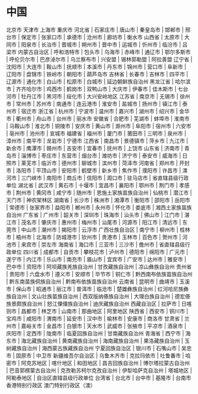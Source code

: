 # 中国

北京市
天津市
上海市
重庆市
河北省 | 石家庄市 | 唐山市 | 秦皇岛市 | 邯郸市 | 邢台市 | 保定市 | 张家口市 | 承德市 | 沧州市 | 廊坊市 | 衡水市
山西省 | 太原市 | 大同市 | 阳泉市 | 长治市 | 晋城市 | 朔州市 | 晋中市 | 运城市 | 忻州市 | 临汾市 | 吕梁市
内蒙古自治区 | 呼和浩特市 | 包头市 | 乌海市 | 赤峰市 | 通辽市 | 鄂尔多斯市 | 呼伦贝尔市 | 巴彦淖尔市 | 乌兰察布市 | 兴安盟 | 锡林郭勒盟 | 阿拉善盟
辽宁省 | 沈阳市 | 大连市 | 鞍山市 | 抚顺市 | 本溪市 | 丹东市 | 锦州市 | 营口市 | 阜新市 | 辽阳市 | 盘锦市 | 铁岭市 | 朝阳市 | 葫芦岛市
吉林省 | 长春市 | 吉林市 | 四平市 | 辽源市 | 通化市 | 白山市 | 松原市 | 白城市 | 延边朝鲜族自治州
黑龙江省 | 哈尔滨市 | 齐齐哈尔市 | 鸡西市 | 鹤岗市 | 双鸭山市 | 大庆市 | 伊春市 | 佳木斯市 | 七台河市 | 牡丹江市 | 黑河市 | 绥化市 | 大兴安岭地区
江苏省 | 南京市 | 无锡市 | 徐州市 | 常州市 | 苏州市 | 南通市 | 连云港市 | 淮安市 | 盐城市 | 扬州市 | 镇江市 | 泰州市 | 宿迁市
浙江省 | 杭州市 | 宁波市 | 温州市 | 嘉兴市 | 湖州市 | 绍兴市 | 金华市 | 衢州市 | 舟山市 | 台州市 | 丽水市
安徽省 | 合肥市 | 芜湖市 | 蚌埠市 | 淮南市 | 马鞍山市 | 淮北市 | 铜陵市 | 安庆市 | 黄山市 | 滁州市 | 阜阳市 | 宿州市 | 六安市 | 亳州市 | 池州市 | 宣城市
福建省 | 福州市 | 厦门市 | 莆田市 | 三明市 | 泉州市 | 漳州市 | 南平市 | 龙岩市 | 宁德市
江西省 | 南昌市 | 景德镇市 | 萍乡市 | 九江市 | 新余市 | 鹰潭市 | 赣州市 | 吉安市 | 宜春市 | 抚州市 | 上饶市
山东省 | 济南市 | 青岛市 | 淄博市 | 枣庄市 | 东营市 | 烟台市 | 潍坊市 | 济宁市 | 泰安市 | 威海市 | 日照市 | 莱芜市 | 临沂市 | 德州市 | 聊城市 | 滨州市 | 菏泽市
河南省 | 郑州市 | 开封市 | 洛阳市 | 平顶山市 | 安阳市 | 鹤壁市 | 新乡市 | 焦作市 | 濮阳市 | 许昌市 | 漯河市 | 三门峡市 | 南阳市 | 商丘市 | 信阳市 | 周口市 | 驻马店市 | 省直辖县级行政单位
湖北省 | 武汉市 | 黄石市 | 十堰市 | 宜昌市 | 襄阳市 | 鄂州市 | 荆门市 | 孝感市 | 荆州市 | 黄冈市 | 咸宁市 | 随州市 | 恩施土家族苗族自治州 | 仙桃市 | 潜江市 | 天门市 | 神农架林区
湖南省 | 长沙市 | 株洲市 | 湘潭市 | 衡阳市 | 邵阳市 | 岳阳市 | 常德市 | 张家界市 | 益阳市 | 郴州市 | 永州市 | 怀化市 | 娄底市 | 湘西土家族苗族自治州
广东省 | 广州市 | 韶关市 | 深圳市 | 珠海市 | 汕头市 | 佛山市 | 江门市 | 湛江市 | 茂名市 | 肇庆市 | 惠州市 | 梅州市 | 汕尾市 | 河源市 | 阳江市 | 清远市 | 东莞市 | 中山市 | 潮州市 | 揭阳市 | 云浮市
广西壮族自治区 | 南宁市 | 柳州市 | 桂林市 | 梧州市 | 北海市 | 防城港市 | 钦州市 | 贵港市 | 玉林市 | 百色市 | 贺州市 | 河池市 | 来宾市 | 崇左市
海南省 | 海口市 | 三亚市 | 三沙市 | 儋州市 | 省直辖县级行政单位
四川省 | 成都市 | 自贡市 | 攀枝花市 | 泸州市 | 德阳市 | 绵阳市 | 广元市 | 遂宁市 | 内江市 | 乐山市 | 南充市 | 眉山市 | 宜宾市 | 广安市 | 达州市 | 雅安市 | 巴中市 | 资阳市 | 阿坝藏族羌族自治州 | 甘孜藏族自治州 | 凉山彝族自治州
贵州省 | 贵阳市 | 六盘水市 | 遵义市 | 安顺市 | 毕节市 | 铜仁市 | 黔西南布依族苗族自治州 | 黔东南苗族侗族自治州 | 黔南布依族苗族自治州
云南省 | 昆明市 | 曲靖市 | 玉溪市 | 保山市 | 昭通市 | 丽江市 | 普洱市 | 临沧市 | 楚雄彝族自治州 | 红河哈尼族彝族自治州 | 文山壮族苗族自治州 | 西双版纳傣族自治州 | 大理白族自治州 | 德宏傣族景颇族自治州 | 怒江傈僳族自治州 | 迪庆藏族自治州
西藏自治区 | 拉萨市 | 日喀则市 | 昌都市 | 林芝市 | 山南市 | 那曲地区 | 阿里地区
陕西省 | 西安市 | 铜川市 | 宝鸡市 | 咸阳市 | 渭南市 | 延安市 | 汉中市 | 榆林市 | 安康市 | 商洛市
甘肃省 | 兰州市 | 嘉峪关市 | 金昌市 | 白银市 | 天水市 | 武威市 | 张掖市 | 平凉市 | 酒泉市 | 庆阳市 | 定西市 | 陇南市 | 临夏回族自治州 | 甘南藏族自治州
青海省 | 西宁市 | 海东市 | 海北藏族自治州 | 黄南藏族自治州 | 海南藏族自治州 | 果洛藏族自治州 | 玉树藏族自治州 | 海西蒙古族藏族自治州
宁夏回族自治区 | 银川市 | 石嘴山市 | 吴忠市 | 固原市 | 中卫市
新疆维吾尔自治区 | 乌鲁木齐市 | 克拉玛依市 | 吐鲁番市 | 哈密市 | 阿克苏地区 | 喀什地区 | 和田地区 | 昌吉回族自治州 | 博尔塔拉蒙古自治州 | 巴音郭楞蒙古自治州 | 克孜勒苏柯尔克孜自治州 | 伊犁哈萨克自治州 | 塔城地区 | 阿勒泰地区 | 自治区直辖县级行政单位
台湾省 | 台北市 | 台中市 | 基隆市 | 台南市
香港特别行政区
澳门特别行政区（澳）
